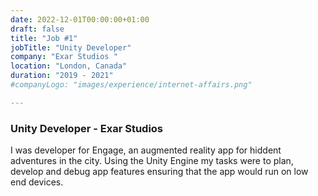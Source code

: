```yaml
---
date: 2022-12-01T00:00:00+01:00
draft: false
title: "Job #1"
jobTitle: "Unity Developer"
company: "Exar Studios "
location: "London, Canada"
duration: "2019 - 2021"
#companyLogo: "images/experience/internet-affairs.png"

---
```

### Unity Developer - Exar Studios

I was developer for Engage, an augmented reality app for hiddent adventures in the city.
Using the Unity Engine my tasks were to plan, develop and debug app features ensuring that the app would run on low end devices.